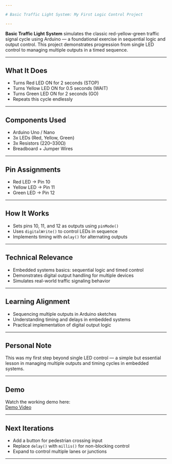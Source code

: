 ```yaml
---

# Basic Traffic Light System: My First Logic Control Project  

---
```


**Basic Traffic Light System** simulates the classic red-yellow-green traffic signal cycle using Arduino — a foundational exercise in sequential logic and output control. This project demonstrates progression from single LED control to managing multiple outputs in a timed sequence.  

---

## What It Does  
- Turns Red LED ON for 2 seconds (STOP)  
- Turns Yellow LED ON for 0.5 seconds (WAIT)  
- Turns Green LED ON for 2 seconds (GO)  
- Repeats this cycle endlessly  

---

## Components Used  
- Arduino Uno / Nano  
- 3x LEDs (Red, Yellow, Green)  
- 3x Resistors (220–330Ω)  
- Breadboard + Jumper Wires  

---

## Pin Assignments  
- Red LED → Pin 10  
- Yellow LED → Pin 11  
- Green LED → Pin 12  

---

## How It Works  
- Sets pins 10, 11, and 12 as outputs using `pinMode()`  
- Uses `digitalWrite()` to control LEDs in sequence  
- Implements timing with `delay()` for alternating outputs  

---

## Technical Relevance  
- Embedded systems basics: sequential logic and timed control  
- Demonstrates digital output handling for multiple devices  
- Simulates real-world traffic signaling behavior  

---

## Learning Alignment  
- Sequencing multiple outputs in Arduino sketches  
- Understanding timing and delays in embedded systems  
- Practical implementation of digital output logic  

---

## Personal Note  
This was my first step beyond single LED control — a simple but essential lesson in managing multiple outputs and timing cycles in embedded systems.  

---

## Demo  
Watch the working demo here:  
[Demo Video](https://youtu.be/FSDmnyxN6Ig)  

---

## Next Iterations  
- Add a button for pedestrian crossing input  
- Replace `delay()` with `millis()` for non-blocking control  
- Expand to control multiple lanes or junctions  

---
